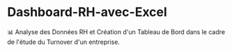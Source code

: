 # Dashboard-RH-avec-Excel
 📊 Analyse des Données RH et Création d'un Tableau de Bord dans le cadre de l'étude du Turnover d'un entreprise.

